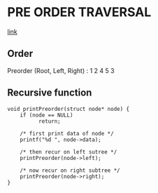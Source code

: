 # PRE ORDER TRAVERSAL
[link](http://www.geeksforgeeks.org/tree-traversals-inorder-preorder-and-postorder/)

## Order
Preorder (Root, Left, Right) : 1 2 4 5 3

## Recursive function
```
void printPreorder(struct node* node) {
    if (node == NULL)
          return;

    /* first print data of node */
    printf("%d ", node->data);

    /* then recur on left sutree */
    printPreorder(node->left);

    /* now recur on right subtree */
    printPreorder(node->right);
}
```
